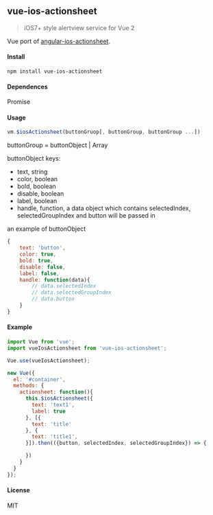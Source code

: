 ## vue-ios-actionsheet

> iOS7+ style alertview service for Vue 2

Vue port of [angular-ios-actionsheet](https://github.com/Treri/angular-ios-actionsheet).

#### Install

```
npm install vue-ios-actionsheet
```

#### Dependences
Promise

#### Usage

```js
vm.$iosActionsheet(buttonGruop[, buttonGroup, buttonGroup ...])
```

buttonGroup = buttonObject | Array<buttonObject>

buttonObject keys:

- text, string
- color, boolean
- bold, boolean
- disable, boolean
- label, boolean
- handle, function, a data object which contains selectedIndex, selectedGroupIndex and button will be passed in

an example of buttonObject

```js
{
    text: 'button',
    color: true,
    bold: true,
    disable: false,
    label: false,
    handle: function(data){
        // data.selectedIndex
        // data.selectedGroupIndex
        // data.button
    }
}
```

#### Example

```js
import Vue from 'vue';
import vueIosActionsheet from 'vue-ios-actionsheet';

Vue.use(vueIosActionsheet);

new Vue({
  el: '#container',
  methods: {
    actionsheet: function(){
      this.$iosActionsheet({
        text: 'text1',
        label: true
      }, [{
        text: 'title'
      }, {
        text: 'title1',
      }]).then(({button, selectedIndex, selectedGroupIndex}) => {

      })
    }
  }
});
```

#### License
MIT

